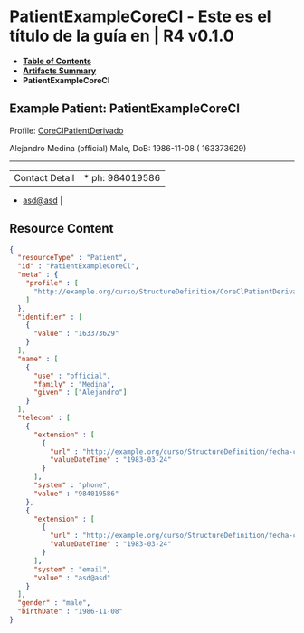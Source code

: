 # PatientExampleCoreCl - Este es el título de la guía en | R4 v0.1.0

* [**Table of Contents**](toc.md)
* [**Artifacts Summary**](artifacts.md)
* **PatientExampleCoreCl**

## Example Patient: PatientExampleCoreCl

Profile: [CoreClPatientDerivado](StructureDefinition-CoreClPatientDerivado.md)

Alejandro Medina (official) Male, DoB: 1986-11-08 ( 163373629)

-------

| | |
| :--- | :--- |
| Contact Detail | * ph: 984019586
* [asd@asd](mailto:asd@asd)
 |



## Resource Content

```json
{
  "resourceType" : "Patient",
  "id" : "PatientExampleCoreCl",
  "meta" : {
    "profile" : [
      "http://example.org/curso/StructureDefinition/CoreClPatientDerivado"
    ]
  },
  "identifier" : [
    {
      "value" : "163373629"
    }
  ],
  "name" : [
    {
      "use" : "official",
      "family" : "Medina",
      "given" : ["Alejandro"]
    }
  ],
  "telecom" : [
    {
      "extension" : [
        {
          "url" : "http://example.org/curso/StructureDefinition/fecha-contacto",
          "valueDateTime" : "1983-03-24"
        }
      ],
      "system" : "phone",
      "value" : "984019586"
    },
    {
      "extension" : [
        {
          "url" : "http://example.org/curso/StructureDefinition/fecha-contacto",
          "valueDateTime" : "1983-03-24"
        }
      ],
      "system" : "email",
      "value" : "asd@asd"
    }
  ],
  "gender" : "male",
  "birthDate" : "1986-11-08"
}

```

